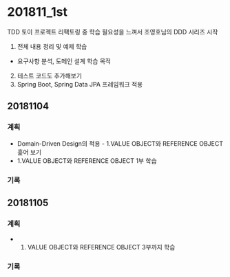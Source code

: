 ﻿# 201811_1st
TDD 토이 프로젝트 리팩토링 중 학습 필요성을 느껴서 조영호님의 DDD 시리즈 시작
1. 전체 내용 정리 및 예제 학습
 - 요구사항 분석, 도메인 설계 학습 목적 
2. 테스트 코드도 추가해보기
3. Spring Boot, Spring Data JPA 프레임워크 적용

## 20181104
### 계획
* Domain-Driven Design의 적용 - 1.VALUE OBJECT와 REFERENCE OBJECT 흝어 보기
* 1.VALUE OBJECT와 REFERENCE OBJECT 1부 학습

### 기록

## 20181105
### 계획
* 1. VALUE OBJECT와 REFERENCE OBJECT 3부까지 학습

### 기록
